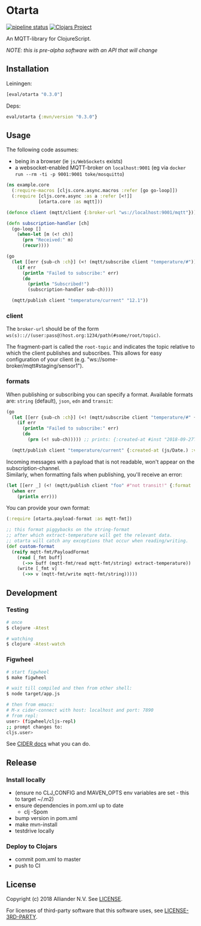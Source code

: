 # Otarta

[![pipeline status](https://gitlab.com/eval/otarta/badges/master/pipeline.svg)](https://gitlab.com/eval/otarta/commits/master)
[![Clojars Project](https://img.shields.io/clojars/v/eval/otarta.svg)](https://clojars.org/eval/otarta)


An MQTT-library for ClojureScript.

_NOTE: this is pre-alpha software with an API that will change_

## Installation

Leiningen:
```clojure
[eval/otarta "0.3.0"]
```

Deps:
```clojure
eval/otarta {:mvn/version "0.3.0"}
```

## Usage

The following code assumes:
- being in a browser (ie `js/WebSockets` exists)
- a websocket-enabled MQTT-broker on `localhost:9001` (eg via `docker run --rm -ti -p 9001:9001 toke/mosquitto`)

```clojure
(ns example.core
  (:require-macros [cljs.core.async.macros :refer [go go-loop]])
  (:require [cljs.core.async :as a :refer [<!]]
            [otarta.core :as mqtt]))

(defonce client (mqtt/client {:broker-url "ws://localhost:9001/mqtt"}))

(defn subscription-handler [ch]
  (go-loop []
    (when-let [m (<! ch)]
      (prn "Received:" m)
      (recur))))

(go
  (let [[err {sub-ch :ch}] (<! (mqtt/subscribe client "temperature/#"))]
    (if err
      (println "Failed to subscribe:" err)
      (do
        (println "Subscribed!")
        (subscription-handler sub-ch))))

  (mqtt/publish client "temperature/current" "12.1"))
```

### client

The `broker-url` should be of the form `ws(s):://(user:pass@)host.org:1234/path(#some/root/topic)`.

The fragment-part is called the `root-topic` and indicates the topic relative to which the client publishes and subscribes. This allows for easy configuration of your client (e.g. "ws://some-broker/mqtt#staging/sensor1").

### formats

When publishing or subscribing you can specify a format. Available formats are: `string` (default), `json`, `edn` and `transit`:
```clojure
(go
  (let [[err {sub-ch :ch}] (<! (mqtt/subscribe client "temperature/#" {:format :transit}))]
    (if err
      (println "Failed to subscribe:" err)
      (do
        (prn (<! sub-ch))))) ;; prints: {:created-at #inst "2018-09-27T13:13:21.932-00:00", :value 12.1}

  (mqtt/publish client "temperature/current" {:created-at (js/Date.) :value 12.1} {:format :transit}))
```

Incoming messages with a payload that is not readable, won't appear on the subscription-channel.  
Similarly, when formatting fails when publishing, you'll receive an error:

```clojure
(let [[err _] (<! (mqtt/publish client "foo" #"not transit!" {:format :transit}))]
  (when err
    (println err)))
```

You can provide your own format:
```clojure
(:require [otarta.payload-format :as mqtt-fmt])

;; this format piggybacks on the string-format
;; after which extract-temperature will get the relevant data.
;; otarta will catch any exceptions that occur when reading/writing.
(def custom-format
  (reify mqtt-fmt/PayloadFormat
    (read [_fmt buff]
      (->> buff (mqtt-fmt/read mqtt-fmt/string) extract-temperature))
    (write [_fmt v]
      (->> v (mqtt-fmt/write mqtt-fmt/string)))))
```


## Development

### Testing

```bash
# once
$ clojure -Atest

# watching
$ clojure -Atest-watch
```

### Figwheel

```bash
# start figwheel
$ make figwheel

# wait till compiled and then from other shell:
$ node target/app.js

# then from emacs:
# M-x cider-connect with host: localhost and port: 7890
# from repl:
user> (figwheel/cljs-repl)
;; prompt changes to:
cljs.user>
```

See [CIDER docs](https://cider.readthedocs.io/en/latest/interactive_programming/) what you can do.


## Release

### Install locally

- (ensure no CLJ_CONFIG and MAVEN_OPTS env variables are set - this to target ~/.m2)
- ensure dependencies in pom.xml up to date
  - clj -Spom
- bump version in pom.xml
- make mvn-install
- testdrive locally

### Deploy to Clojars

- commit pom.xml to master
- push to CI


## License

Copyright (c) 2018 Alliander N.V. See [LICENSE](./LICENSE).

For licenses of third-party software that this software uses, see [LICENSE-3RD-PARTY](./LICENSE-3RD-PARTY).
